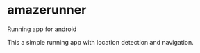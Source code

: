 # amazerunner
Running app for android

This a simple running app with location detection and navigation.
